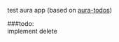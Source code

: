 test aura app (based on  [aura-todos](https://github.com/sbellity/aura-todos))

###todo:<br />
implement delete